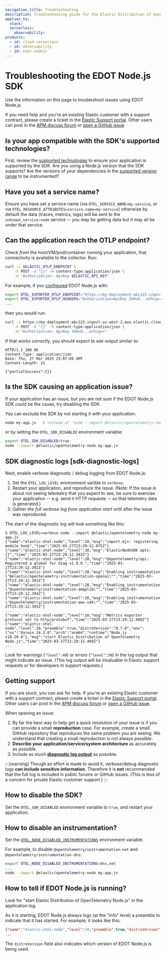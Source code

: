 ```yaml
---
navigation_title: Troubleshooting
description: Troubleshooting guide for the Elastic Distribution of OpenTelemetry Node.js (EDOT Node.js).
applies_to:
  stack:
  serverless:
    observability:
products:
  - id: cloud-serverless
  - id: observability
  - id: edot-nodejs
---
```


# Troubleshooting the EDOT Node.js SDK

Use the information on this page to troubleshoot issues using EDOT Node.js.

If you need help and you're an existing Elastic customer with a support contract, please create a ticket in the [Elastic Support portal](https://support.elastic.co/customers/s/login/). Other users can post in the [APM discuss forum](https://discuss.elastic.co/c/apm) or [open a GitHub issue](https://github.com/elastic/elastic-otel-node/issues).


## Is your app compatible with the SDK's supported technologies?

First, review the [supported technologies](./supported-technologies.md) to ensure your application is supported by the SDK. Are you using a Node.js version that the SDK supports? Are the versions of your dependencies in the [supported version range](./supported-technologies.md#instrumentations) to be instrumented?


## Have you set a service name?

Ensure you have set a service name (via `OTEL_SERVICE_NAME=my-service`, or via `OTEL_RESOURCE_ATTRIBUTES=service.name=my-service`) otherwise by default the data (traces, metrics, logs) will be sent to the `unknown_service:node` service -- you may be getting data but it may all be under that service.


## Can the application reach the OTLP endpoint?

Check *from* the host/VM/pod/container running your application, that connectivity is available to the collector.
Run:

```bash
curl -i $ELASTIC_OTLP_ENDPOINT \
    -X POST -d "{}" -H content-type:application/json \
    -H "Authorization: ApiKey $ELASTIC_API_KEY"
```

For example, if you [configured](./configuration.md#basic-configuration) EDOT Node.js with:

```bash
export OTEL_EXPORTER_OTLP_ENDPOINT="https://my-deployment-abc123.ingest.us-west-2.aws.elastic.cloud"
export OTEL_EXPORTER_OTLP_HEADERS="Authorization=ApiKey Zm9vO...mJhcg=="
...
```

then you would run:

```bash
curl -i https://my-deployment-abc123.ingest.us-west-2.aws.elastic.cloud \
    -X POST -d "{}" -H content-type:application/json \
    -H "Authorization: ApiKey Zm9vO...mJhcg=="
```

If that works correctly, you should expect to see output similar to:

```
HTTP/1.1 200 OK
Content-Type: application/json
Date: Thu, 27 Mar 2025 23:07:09 GMT
Content-Length: 21

{"partialSuccess":{}}
```


## Is the SDK causing an application issue?

If your application has an issue, but you are not sure if the EDOT Node.js SDK
could be the cause, try disabling the SDK.

You can exclude the SDK by not starting it with your application:

```bash
node my-app.js   # instead of 'node --import @elastic/opentelemetry-node my-app.js'
```

or by setting the `OTEL_SDK_DISABLED` environment variable:

```bash
export OTEL_SDK_DISABLED=true
node --import @elastic/opentelemetry-node my-app.js
```


## SDK diagnostic logs [sdk-diagnostic-logs]

Next, enable verbose diagnostic / debug logging from EDOT Node.js:

1. Set the `OTEL_LOG_LEVEL` environment varible to `verbose`.
2. Restart your application, and reproduce the issue. (Note: If the issue is about not seeing telemetry that you expect to see, be sure to exercise your application -- e.g. send it HTTP requests -- so that telemetry data is generated.)
3. Gather *the full verbose log from application start* until after the issue was reproduced.

The start of the diagnostic log will look something like this:

```
% OTEL_LOG_LEVEL=verbose node --import @elastic/opentelemetry-node my-app.js
{"name":"elastic-otel-node","level":10,"msg":"import.mjs: registering module hook","time":"2025-03-27T23:29:12.075Z"}
{"name":"elastic-otel-node","level":10,"msg":"ElasticNodeSDK opts: {}","time":"2025-03-27T23:29:12.392Z"}
{"name":"elastic-otel-node","level":20,"msg":"@opentelemetry/api: Registered a global for diag v1.9.0.","time":"2025-03-27T23:29:12.392Z"}
{"name":"elastic-otel-node","level":20,"msg":"Enabling instrumentation \"@elastic/opentelemetry-instrumentation-openai\"","time":"2025-03-27T23:29:12.393Z"}
{"name":"elastic-otel-node","level":20,"msg":"Enabling instrumentation \"@opentelemetry/instrumentation-amqplib\"","time":"2025-03-27T23:29:12.394Z"}
{"name":"elastic-otel-node","level":20,"msg":"Enabling instrumentation \"@opentelemetry/instrumentation-aws-sdk\"","time":"2025-03-27T23:29:12.395Z"}
...
{"name":"elastic-otel-node","level":10,"msg":"Metrics exporter protocol set to http/protobuf","time":"2025-03-27T23:29:12.408Z"}
{"name":"elastic-otel-node","level":30,"preamble":true,"distroVersion":"0.7.0","env":{"os":"darwin 24.3.0","arch":"arm64","runtime":"Node.js v18.20.4"},"msg":"start Elastic Distribution of OpenTelemetry Node.js","time":"2025-03-27T23:29:12.409Z"}
...
```

Look for warnings (`"level":40`) or errors (`"level":50`) in the log output that might indicate an issue.
(This log output will be invaluable in Elastic support requests or for developers in support requests.)


## Getting support

If you are stuck, you can ask for help.  If you're an existing Elastic customer with a support contract, please create a ticket in the [Elastic Support portal](https://support.elastic.co/customers/s/login/). Other users can post in the [APM discuss forum](https://discuss.elastic.co/c/apm) or [open a GitHub issue](https://github.com/elastic/elastic-otel-node/issues).

When opening an issue:

1. By far the best way to help get a quick resolution of your issue is if you can provide a small **reproduction** case. For example, create a small GitHub repository that reproduces the same problem you are seeing. We understand that creating a small reproduction is not always possible.
2. **Describe your application/service/system architecture** as accurately as possible.
3. Include as much **[diagnostic log output](#sdk-diagnostic-logs)** as possible.

:::{warning}
Though an effort is made to avoid it, verbose/debug diagnostic logs **can include sensitive information**. Therefore it is **not** recommended that the full log is included in public forums or GitHub issues. (This is less of a concern for private Elastic customer support.)
:::

## How to disable the SDK?

Set the `OTEL_SDK_DISABLED` environment variable to `true`, and restart your application.

## How to disable an instrumentation?

Set the [`OTEL_NODE_DISABLED_INSTRUMENTATIONS`](./configuration.md#otel_node_disabledenabled_instrumentations-details) environment variable.

For example, to disable `@opentelemetry/instrumentation-net` and `@opentelemetry/instrumentation-dns`:

```bash
export OTEL_NODE_DISABLED_INSTRUMENTATIONS=dns,net
...
node --import @elastic/opentelemetry-node my-app.js
```

## How to tell if EDOT Node.js is running?

Look for "start Elastic Distribution of OpenTelemetry Node.js" in the application log.

As it is starting, EDOT Node.js always logs (at the "info" level) a preamble to indicate that it has started. For example, it looks like this:

```json
{"name":"elastic-otel-node","level":30,"preamble":true,"distroVersion":"0.7.0","env":{"os":"darwin 24.3.0","arch":"arm64","runtime":"Node.js v18.20.4"},"msg":"start Elastic Distribution of OpenTelemetry Node.js","time":"2025-03-27T22:14:08.288Z"}
...
```

The `distroVersion` field also indicates which version of EDOT Node.js is being used.



